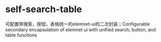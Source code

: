 # self-search-table
可配置带搜索，按钮，表格统一的elemnet-ui的二次封装；Configurable secondary encapsulation of elemnet ui with unified search, button, and table functions
